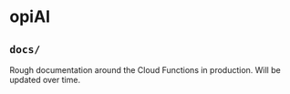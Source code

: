 # opiAI
## `docs/`

Rough documentation around the Cloud Functions in production. Will be updated over time.